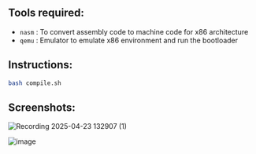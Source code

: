 ## Tools required:
- `nasm` : To convert assembly code to machine code for x86 architecture
- `qemu` : Emulator to emulate x86 environment and run the bootloader
## Instructions:
```bash
bash compile.sh
```
## Screenshots:
![Recording 2025-04-23 132907 (1)](https://github.com/user-attachments/assets/8942c595-2f37-4f19-a158-91ba389a4c5e)

![image](https://github.com/user-attachments/assets/d295c8dd-73e6-491c-be66-b8f0cacfd83d)
